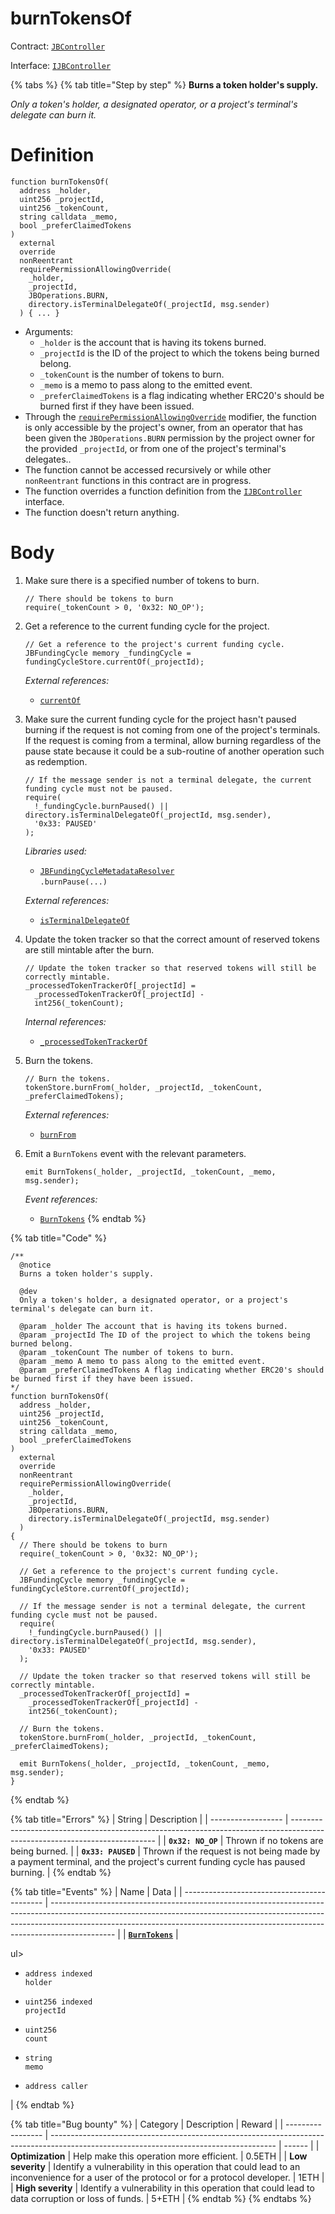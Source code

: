 # burnTokensOf

Contract: [`JBController`](../)​‌

Interface: [`IJBController`](../../../../interfaces/ijbcontroller.md)

{% tabs %}
{% tab title="Step by step" %}
**Burns a token holder's supply.**

_Only a token's holder, a designated operator, or a project's terminal's delegate can burn it._

# Definition

```solidity
function burnTokensOf(
  address _holder,
  uint256 _projectId,
  uint256 _tokenCount,
  string calldata _memo,
  bool _preferClaimedTokens
)
  external
  override
  nonReentrant
  requirePermissionAllowingOverride(
    _holder,
    _projectId,
    JBOperations.BURN,
    directory.isTerminalDelegateOf(_projectId, msg.sender)
  ) { ... }
```

* Arguments:
  * `_holder` is the account that is having its tokens burned.
  * `_projectId` is the ID of the project to which the tokens being burned belong.
  * `_tokenCount` is the number of tokens to burn.
  * `_memo` is a memo to pass along to the emitted event.
  * `_preferClaimedTokens` is a flag indicating whether ERC20's should be burned first if they have been issued.
* Through the [`requirePermissionAllowingOverride`](../../../or-abstract/jboperatable/modifiers/requirepermissionallowingoverride.md) modifier, the function is only accessible by the project's owner, from an operator that has been given the `JBOperations.BURN` permission by the project owner for the provided `_projectId`, or from one of the project's terminal's delegates..
* The function cannot be accessed recursively or while other `nonReentrant` functions in this contract are in progress.
* The function overrides a function definition from the [`IJBController`](../../../../interfaces/ijbcontroller.md) interface.
* The function doesn't return anything.

# Body

1.  Make sure there is a specified number of tokens to burn.

    ```solidity
    // There should be tokens to burn
    require(_tokenCount > 0, '0x32: NO_OP');
    ```
2.  Get a reference to the current funding cycle for the project.

    ```solidity
    // Get a reference to the project's current funding cycle.
    JBFundingCycle memory _fundingCycle = fundingCycleStore.currentOf(_projectId);
    ```

    _External references:_

    * [`currentOf`](../../../jbfundingcyclestore/read/currentof.md)
3.  Make sure the current funding cycle for the project hasn't paused burning if the request is not coming from one of the project's terminals. If the request is coming from a terminal, allow burning regardless of the pause state because it could be a sub-routine of another operation such as redemption.

    ```solidity
    // If the message sender is not a terminal delegate, the current funding cycle must not be paused.
    require(
      !_fundingCycle.burnPaused() || directory.isTerminalDelegateOf(_projectId, msg.sender),
      '0x33: PAUSED'
    );
    ```

    _Libraries used:_

    * [`JBFundingCycleMetadataResolver`](../../../../libraries/jbfundingcyclemetadataresolver.md)\
      `.burnPause(...)`

    _External references:_

    * [`isTerminalDelegateOf`](../../../jbdirectory/read/isterminaldelegateof.md)
4.  Update the token tracker so that the correct amount of reserved tokens are still mintable after the burn.

    ```solidity
    // Update the token tracker so that reserved tokens will still be correctly mintable.
    _processedTokenTrackerOf[_projectId] =
      _processedTokenTrackerOf[_projectId] -
      int256(_tokenCount);
    ```

    _Internal references:_

    * [`_processedTokenTrackerOf`](../properties/\_processedtokentrackerof.md)
5.  Burn the tokens.

    ```solidity
    // Burn the tokens.
    tokenStore.burnFrom(_holder, _projectId, _tokenCount, _preferClaimedTokens);
    ```

    _External references:_

    * [`burnFrom`](../../../jbtokenstore/write/burnfrom.md)
6.  Emit a `BurnTokens` event with the relevant parameters.

    ```solidity
    emit BurnTokens(_holder, _projectId, _tokenCount, _memo, msg.sender);
    ```

    _Event references:_

    * [`BurnTokens`](../events/burntokens.md)
{% endtab %}

{% tab title="Code" %}
```solidity
/**
  @notice
  Burns a token holder's supply.

  @dev
  Only a token's holder, a designated operator, or a project's terminal's delegate can burn it.

  @param _holder The account that is having its tokens burned.
  @param _projectId The ID of the project to which the tokens being burned belong.
  @param _tokenCount The number of tokens to burn.
  @param _memo A memo to pass along to the emitted event.
  @param _preferClaimedTokens A flag indicating whether ERC20's should be burned first if they have been issued.
*/
function burnTokensOf(
  address _holder,
  uint256 _projectId,
  uint256 _tokenCount,
  string calldata _memo,
  bool _preferClaimedTokens
)
  external
  override
  nonReentrant
  requirePermissionAllowingOverride(
    _holder,
    _projectId,
    JBOperations.BURN,
    directory.isTerminalDelegateOf(_projectId, msg.sender)
  )
{
  // There should be tokens to burn
  require(_tokenCount > 0, '0x32: NO_OP');

  // Get a reference to the project's current funding cycle.
  JBFundingCycle memory _fundingCycle = fundingCycleStore.currentOf(_projectId);

  // If the message sender is not a terminal delegate, the current funding cycle must not be paused.
  require(
    !_fundingCycle.burnPaused() || directory.isTerminalDelegateOf(_projectId, msg.sender),
    '0x33: PAUSED'
  );

  // Update the token tracker so that reserved tokens will still be correctly mintable.
  _processedTokenTrackerOf[_projectId] =
    _processedTokenTrackerOf[_projectId] -
    int256(_tokenCount);

  // Burn the tokens.
  tokenStore.burnFrom(_holder, _projectId, _tokenCount, _preferClaimedTokens);

  emit BurnTokens(_holder, _projectId, _tokenCount, _memo, msg.sender);
}
```
{% endtab %}

{% tab title="Errors" %}
| String             | Description                                                                                                                |
| ------------------ | -------------------------------------------------------------------------------------------------------------------------- |
| **`0x32: NO_OP`**  | Thrown if no tokens are being burned.                                                                                      |
| **`0x33: PAUSED`** | Thrown if the request is not being made by a payment terminal, and the project's current funding cycle has paused burning. |
{% endtab %}

{% tab title="Events" %}
| Name                                        | Data                                                                                                                                                                                                                                                       |
| ------------------------------------------- | ---------------------------------------------------------------------------------------------------------------------------------------------------------------------------------------------------------------------------------------------------------- |
| [**`BurnTokens`**](../events/burntokens.md) | <p>ul></p><ul><li><code>address indexed holder</code></li></ul><ul><li><code>uint256 indexed projectId</code></li></ul><ul><li><code>uint256 count</code></li></ul><ul><li><code>string memo</code></li></ul><ul><li><code>address caller</code></li></ul> |
{% endtab %}

{% tab title="Bug bounty" %}
| Category          | Description                                                                                                                            | Reward |
| ----------------- | -------------------------------------------------------------------------------------------------------------------------------------- | ------ |
| **Optimization**  | Help make this operation more efficient.                                                                                               | 0.5ETH |
| **Low severity**  | Identify a vulnerability in this operation that could lead to an inconvenience for a user of the protocol or for a protocol developer. | 1ETH   |
| **High severity** | Identify a vulnerability in this operation that could lead to data corruption or loss of funds.                                        | 5+ETH  |
{% endtab %}
{% endtabs %}
